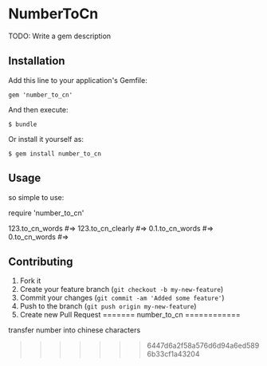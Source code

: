 # NumberToCn

TODO: Write a gem description

## Installation

Add this line to your application's Gemfile:

    gem 'number_to_cn'

And then execute:

    $ bundle

Or install it yourself as:

    $ gem install number_to_cn

## Usage

so simple to use:

require 'number_to_cn'

123.to_cn_words #=>
123.to_cn_clearly #=>
0.1.to_cn_words #=>
0.to_cn_words #=>

## Contributing

1. Fork it
2. Create your feature branch (`git checkout -b my-new-feature`)
3. Commit your changes (`git commit -am 'Added some feature'`)
4. Push to the branch (`git push origin my-new-feature`)
5. Create new Pull Request
=======
number_to_cn
============

transfer number into chinese characters
>>>>>>> 6447d6a2f58a576d6d94a6ed5896b33cf1a43204
